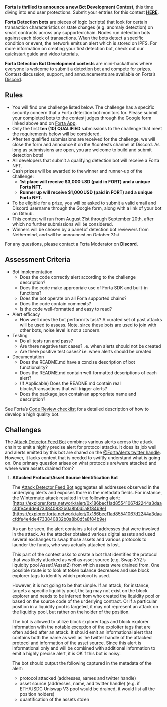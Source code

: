 **Forta is thrilled to announce a new Bot Development Contest**, this time diving into end user protections. Submit your entries for this contest [**HERE**](https://docs.google.com/forms/d/1UoaKI-ZDphw7nHgpZn1_tAU_UCIXeQlbeJ9zSaKXJOA/edit?ts=63444e07).

**Forta Detection bots** are pieces of logic (scripts) that look for certain transaction characteristics or state changes (e.g. anomaly detection) on smart contracts across any supported chain. Nodes run detection bots against each block of transactions. When the bots detect a specific condition or event, the network emits an alert which is stored on IPFS. For more information on creating your first detection bot, check out our [quickstart guide](quickstart.md) and [video tutorials](tutorials.md).

**Forta Detection Bot Development contests** are mini-hackathons where everyone is welcome to submit a detection bot and compete for prizes. Contest discussion, support, and announcements are available on Forta’s [Discord](https://discord.gg/rsc55DqcCy).

## Rules

- You will find one challenge listed below. The challenge has a specific security concern that a Forta detection bot monitors for. Please submit your completed bots to the contest judges through the Google form linked above and on [Forta App](https://app.forta.network/).
- Only the first **ten (10) QUALIFIED** submissions to the challenge that meet the requirements below will be considered.
- After ten qualified submissions are received for the challenge, we will close the form and announce it on the #contests channel at Discord. As long as submissions are open, you are welcome to build and submit detection bots!
- All developers that submit a qualifying detection bot will receive a Forta NFT.
- Cash prizes will be awarded to the winner and runner-up of the challenge:
    - **1st place will receive $3,000 USD (paid in FORT) and a unique Forta NFT.**
    - **Runner up will receive $1,000 USD (paid in FORT) and a unique Forta NFT.**
- To be eligible for a prize, you will be asked to submit a valid email and Discord username through the Google form, along with a link of your bot on Github.
- This contest will run from August 31st through September 20th, after which no further submissions will be considered.
- Winners will be chosen by a panel of detection bot reviewers from Nethermind, and will be announced on October 31st.

For any questions, please contact a Forta Moderator on **Discord**.

## Assessment Criteria

- Bot implementation
    - Does the code correctly alert according to the challenge description?
    - Does the code make appropriate use of Forta SDK and built-in functions?
    - Does the bot operate on all Forta supported chains?
    - Does the code contain comments?
    - Is the code well-formatted and easy to read?
- Alert efficacy
    - How well does the bot perform its task? A curated set of past attacks will be used to assess. Note, since these bots are used to join with other bots, noise level is not a concern.
- Testing
    - Do all tests run and pass?
    - Are there negative test cases? i.e. when alerts should not be created
    - Are there positive test cases? i.e. when alerts should be created
- Documentation
    - Does the README.md have a concise description of bot functionality?
    - Does the README.md contain well-formatted descriptions of each alert?
    - (If Applicable) Does the README.md contain real blocks/transactions that will trigger alerts?
    - Does the package.json contain an appropriate name and description?

See Forta’s [Code Review checklist](https://github.com/forta-network/bot-review-checklist) for a detailed description of how to develop a high quality bot.

## Challenges

The [Attack Detector Feed Bot](https://explorer.forta.network/bot/0x80ed808b586aeebe9cdd4088ea4dea0a8e322909c0e4493c993e060e89c09ed1) combines various alerts across the attack chain to emit a highly precise alert for protocol attacks. It does its job well and alerts emitted by this bot are shared on the [@FortaAlerts twitter handle](https://twitter.com/FortaAlerts). However, it lacks context that is needed to swiftly understand what is going on. One primary question arises on what protocols are/were attacked and where were assets drained from?

1. **Attacked Protocol/Asset Source Identification Bot**

    The [Attack Detector Feed Bot](https://explorer.forta.network/bot/0x80ed808b586aeebe9cdd4088ea4dea0a8e322909c0e4493c993e060e89c09ed1) aggregates all addresses observed in the underlying alerts and exposes those in the metadata fields. For instance, the Wintermute attack resulted in the following alert: [https://explorer.forta.network/alert/0x186becf1ad85541067d2244a3daacfdfe4e4de4733840832b0a8b0d5a8f84b9e](https://explorer.forta.network/alert/0x186becf1ad85541067d2244a3daacfdfe4e4de4733840832b0a8b0d5a8f84b9e)

    As can be seen, the alert contains a lot of addresses that were involved in the attack. As the attacker obtained various digital assets and used several exchanges to swap those assets and various protocols to launder the funds, who was actually attacked is lost.

    This part of the contest asks to create a bot that identifies the protocol that was likely attacked as well as asset source (e.g. Swap XYZ’s liquidity pool Asset1/Asset2) from which assets were drained from. One possible route is to look at token balance decreases and use block explorer tags to identify which protocol is used.
  
    However, it is not going to be that simple. If an attack, for instance, targets a specific liquidity pool, the tag may not exist on the block explorer and needs to be inferred from who created the liquidity pool or based on the source code of the underlying contract. Or if a particular position in a liquidity pool is targeted, it may not represent an attack on the liquidity pool, but rather on the holder of the position.

    The bot is allowed to utilize block explorer tags and block explorer information with the notable exception of the exploiter tags that are often added after an attack. It should emit an informational alert that contains both the name as well as the twitter handle of the attacked protocol and information of the asset source. Since this alert is informational only and will be combined with additional information to emit a highly precise alert, it is OK if this bot is noisy. 

    The bot should output the following captured in the metadata of the alert:

    - protocol attacked (addresses, names and twitter handle)
    - asset source (addresses, name, and twitter handle) (e.g. if ETH/USDC Uniswap V3 pool would be drained, it would list all the position holders)
    - quantification of the assets stolen